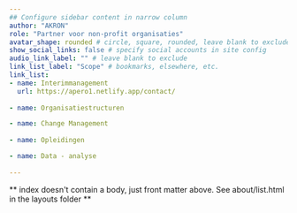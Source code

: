 ```yaml
---
## Configure sidebar content in narrow column
author: "AKRON"
role: "Partner voor non-profit organisaties"
avatar_shape: rounded # circle, square, rounded, leave blank to exclude
show_social_links: false # specify social accounts in site config
audio_link_label: "" # leave blank to exclude
link_list_label: "Scope" # bookmarks, elsewhere, etc.
link_list:
- name: Interimmanagement
  url: https://apero1.netlify.app/contact/
 
- name: Organisatiestructuren

- name: Change Management
 
- name: Opleidingen

- name: Data - analyse
 
---
```


** index doesn't contain a body, just front matter above.
See about/list.html in the layouts folder **